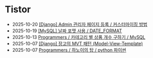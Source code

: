 # Tistor<!-- RECENT POST START -->
- 2025-10-20 [[Django] Admin 관리자 페이지 등록 / 커스터마이징 방법](https://seulow-down.tistory.com/433)
- 2025-10-19 [[MySQL] 날짜 포맷 사용 / DATE_FORMAT](https://seulow-down.tistory.com/432)
- 2025-10-13 [Programmers / 카테고리 별 상품 개수 구하기 / MySQL](https://seulow-down.tistory.com/431)
- 2025-10-07 [[Django] 장고의 MVT 패턴 (Model-View-Template)](https://seulow-down.tistory.com/268)
- 2025-10-07 [Programmers / 하노이의 탑 / python 파이썬](https://seulow-down.tistory.com/430)
<!-- RECENT POST END -->